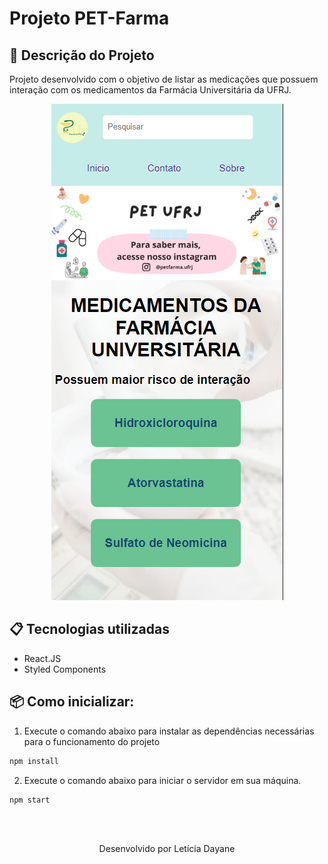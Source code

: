 # Projeto PET-Farma


## 📄 Descrição do Projeto

Projeto desenvolvido com o objetivo de listar as medicações que possuem interação com os medicamentos da Farmácia Universitária da UFRJ.

<p align="center">
<img src=".github/home-pet.png">
</p>

## 📋 Tecnologias utilizadas

- React.JS
- Styled Components
  
## 📦 Como inicializar:
  
1. Execute o comando abaixo para instalar as dependências necessárias para o funcionamento do projeto
  
```bash
npm install
```

2. Execute o comando abaixo para iniciar o servidor em sua máquina.
  
 ```bash
npm start 
```

<br><br>
<p align="center">Desenvolvido por Letícia Dayane</p>
